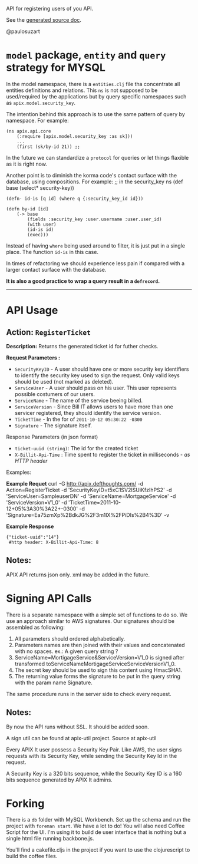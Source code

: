 API for registering users of you API. 

See the [generated source doc](http://paulosuzart.github.com/fiscalia/).

@paulosuzart

`model` package, `entity` and `query` strategy for MYSQL
=======================================================

In the model namespace, there is a `entities.clj` file tha concentrate all entities definitions and relations. This `ns` is not supposed to be used/required by the applications but by query specific namespaces such as `apix.model.security_key`.

The intention behind this approach is to use the same pattern of query by namespace. For example:

	(ns apix.api.core
	    (:require [apix.model.security_key :as sk]))
	    ...
	    (first (sk/by-id 21)) ;;

In the future we can standardize a `protocol` for queries or let things flaxible as it is right now.

Another point is to diminish the korma code's contact surface with the database, using compositions. For example:
	;; in the security_key ns
	(def base (select* security-key))

    (defn- id-is [q id] (where q {:security_key_id id}))

    (defn by-id [id]
	    (-> base
		    (fields :security_key :user.username :user.user_id)
		    (with user)
		    (id-is id)
		    (exec)))

Instead of having `where` being used around to filter, it is just put in a single place. The function `id-is` in this case.

In times of refactoring we should experience less pain if compared with a larger contact surface with the database.

**It is also a good practice to wrap a query result in a `defrecord`.**

* * *

API Usage
=========

**Action:** `RegisterTicket`
----------------------------------

**Description:** Returns the generated ticket id for futher checks.

**Request Parameters :**

* `SecurityKeyID` - A user should have one or more security key identifiers to identify the security key used to sign the request. Only valid keys should be used (not marked as deleted).
* `ServiceUser` - A user should pass on his user. This user represents possible costumers of our users.
* `ServiceName` - The name of the service beeing billed.
* `ServiceVersion` - Since Bill IT allows users to have more than one servicer registered, they should identify the service version.
* `TicketTime` - In the for of `2011-10-12 05:30:22 -0300`
* `Signature` - The signature itself.

Response Parameters (in json format)

* `ticket-uuid (string)`: The id for the created ticket
* `X-Billit-Api-Time` : Time spent to register the ticket in milliseconds - *as HTTP header*

Examples:

**Example Requet**
    curl -G http://apix.defthoughts.com/ -d Action=RegisterTicket -d 'SecurityKeyID=t5xC1SV2ISUiKfzIhPS2' -d 'ServiceUser=SampleuserDN' -d 'ServiceName=MortgageService' -d 'ServiceVersion=V1_0' -d 'TicketTime=2011-10-12+05%3A30%3A22+-0300' -d 'Signature=Ea75zmXp%2BdkJG%2F3m1IX%2FPiDIs%2B4%3D'  -v

**Example Response**

    {"ticket-uuid":"14"} 
     #http header: X-Billit-Api-Time: 8

Notes:
--------
APIX API returns json only. xml may be added in the future.

Signing API Calls
=================

There is a separate namespace with a simple set of functions to do so. We use an approach similar to AWS signatures. Our signatures should be assembled as following:

1. All parameters should ordered alphabetically.
1. Parameters names are then joined with their values and concatenated with no spaces. ex.: A given query string ?
1. ServiceName=MortigageService&ServiceVersion=V1_0 is signed after transformed toServiceNameMortigageServiceServiceVersionV1_0.
1. The secret key should be used to sign this content using HmacSHA1.
1. The returning value forms the signature to be put in the query string with the param name Signature.

The same procedure runs in the server side to check every request.

Notes:
--------
By now the API runs without SSL. It should be added soon.

A sign util can be found at apix-util project. Source at apix-util

Every APIX It user possess a Security Key Pair. Like AWS, the user signs requests with its Security Key, while sending the Security Key Id in the request.

A Security Key is a 320 bits sequence, while the Security Key ID is a 160 bits sequence generated by APIX It admins.

Forking
=======

There is a `db` folder with MySQL Workbench. Set up the schema and run the project with `foreman start`. We have a lot to do!
You will also need Coffee Script for the UI. I'm using it to build de user interface that is nothing but a single html file running backbone.js.

You'll find a cakefile.cljs in the project if you want to use the clojurescript to build the coffee files.